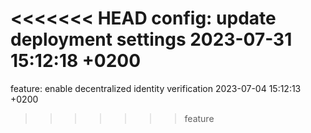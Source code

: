 <<<<<<< HEAD
config: update deployment settings 2023-07-31 15:12:18 +0200
=======
feature: enable decentralized identity verification 2023-07-04 15:12:13 +0200
>>>>>>> feature
